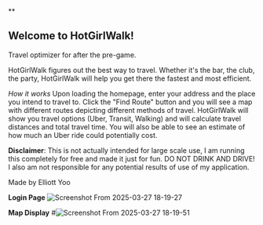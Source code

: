 **

## Welcome to HotGirlWalk!

Travel optimizer for after the pre-game.

HotGirlWalk figures out the best way to travel. Whether it's the bar, the club, the party, HotGirlWalk will help you get there the fastest and most efficient. 

*How it works*
Upon loading the homepage, enter your address and the place you intend to travel to. Click the "Find Route" button and you will see a map with different routes depicting different methods of travel. HotGirlWalk will show you travel options (Uber, Transit, Walking) and will calculate travel distances and total travel time. You will also be able to see an estimate of how much an Uber ride could potentially cost.

**Disclaimer**: This is not actually intended for large scale use, I am running this completely for free and made it just for fun. DO NOT DRINK AND DRIVE! I also am not responsible for any potential results of use of my application.

Made by Elliott Yoo

**Login Page**
![Screenshot From 2025-03-27 18-19-27](https://github.com/user-attachments/assets/94b942c7-792a-4196-aad6-44be308411cc)

**Map Display**
#![Screenshot From 2025-03-27 18-19-51](https://github.com/user-attachments/assets/c173f4fb-b6fe-4f46-9273-70dfb730ab0f)

